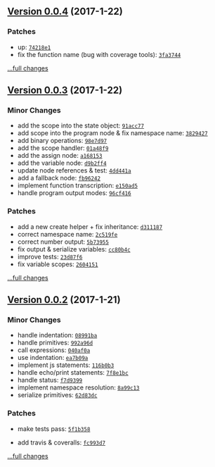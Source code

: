 ## [Version 0.0.4](https://github.com/glayzzle/php-transpiler/releases/tag/v0.0.4) (2017-1-22)

### Patches

- up: [`74218e1`](https://github.com/glayzzle/php-transpiler/commit/74218e1)
- fix the function name (bug with coverage tools): [`3fa3744`](https://github.com/glayzzle/php-transpiler/commit/3fa3744)

[...full changes](https://github.com/glayzzle/php-transpiler/compare/v0.0.3...v0.0.4)

## [Version 0.0.3](https://github.com/glayzzle/php-transpiler/releases/tag/v0.0.3) (2017-1-22)

### Minor Changes

- add the scope into the state object: [`91acc77`](https://github.com/glayzzle/php-transpiler/commit/91acc77)
- add scope into the program node & fix namespace name: [`3829427`](https://github.com/glayzzle/php-transpiler/commit/3829427)
- add binary operations: [`98e7d97`](https://github.com/glayzzle/php-transpiler/commit/98e7d97)
- add the scope handler: [`01a48f9`](https://github.com/glayzzle/php-transpiler/commit/01a48f9)
- add the assign node: [`a168153`](https://github.com/glayzzle/php-transpiler/commit/a168153)
- add the variable node: [`d9b2ff4`](https://github.com/glayzzle/php-transpiler/commit/d9b2ff4)
- update node references & test: [`4dd441a`](https://github.com/glayzzle/php-transpiler/commit/4dd441a)
- add a fallback node: [`fb96242`](https://github.com/glayzzle/php-transpiler/commit/fb96242)
- implement function transcription: [`e150ad5`](https://github.com/glayzzle/php-transpiler/commit/e150ad5)
- handle program output modes: [`96cf416`](https://github.com/glayzzle/php-transpiler/commit/96cf416)

### Patches

- add a new create helper + fix inheritance: [`d311187`](https://github.com/glayzzle/php-transpiler/commit/d311187)
- correct namespace name: [`2c519fe`](https://github.com/glayzzle/php-transpiler/commit/2c519fe)
- correct number output: [`5b73955`](https://github.com/glayzzle/php-transpiler/commit/5b73955)
- fix output & serialize variables: [`cc80b4c`](https://github.com/glayzzle/php-transpiler/commit/cc80b4c)
- improve tests: [`23d87f6`](https://github.com/glayzzle/php-transpiler/commit/23d87f6)
- fix variable scopes: [`2604151`](https://github.com/glayzzle/php-transpiler/commit/2604151)

[...full changes](https://github.com/glayzzle/php-transpiler/compare/v0.0.2...v0.0.3)

## [Version 0.0.2](https://github.com/glayzzle/php-transpiler/releases/tag/v0.0.2) (2017-1-21)

### Minor Changes

- handle indentation: [`08991ba`](https://github.com/glayzzle/php-transpiler/commit/08991ba)
- handle primitives: [`992a96d`](https://github.com/glayzzle/php-transpiler/commit/992a96d)
- call expressions: [`040af0a`](https://github.com/glayzzle/php-transpiler/commit/040af0a)
- use indentation: [`ea7b09a`](https://github.com/glayzzle/php-transpiler/commit/ea7b09a)
- implement js statements: [`116b0b3`](https://github.com/glayzzle/php-transpiler/commit/116b0b3)
- handle echo/print statements: [`7f8e1bc`](https://github.com/glayzzle/php-transpiler/commit/7f8e1bc)
- handle status: [`f7d9399`](https://github.com/glayzzle/php-transpiler/commit/f7d9399)
- implement namespace resolution: [`8a99c13`](https://github.com/glayzzle/php-transpiler/commit/8a99c13)
- serialize primitives: [`62d83dc`](https://github.com/glayzzle/php-transpiler/commit/62d83dc)

### Patches

- make tests pass: [`5f1b358`](https://github.com/glayzzle/php-transpiler/commit/5f1b358)

- add travis & coveralls: [`fc993d7`](https://github.com/glayzzle/php-transpiler/commit/fc993d7)

[...full changes](https://github.com/glayzzle/php-transpiler/compare/v0.0.1...v0.0.2)
